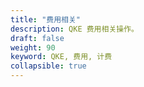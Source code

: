 ```yaml
---
title: "费用相关"
description: QKE 费用相关操作。
draft: false
weight: 90
keyword: QKE, 费用, 计费
collapsible: true
---
```


